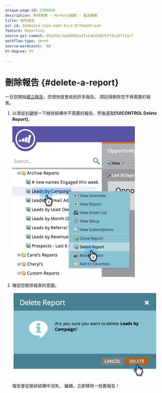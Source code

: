 ```yaml
---
unique-page-id: 2360030
description: 刪除報表 — Marketo檔案 — 產品檔案
title: 刪除報告
exl-id: 6b98a2e4-13a4-4a85-8ccd-0f74e6dfcaa9
feature: Reporting
source-git-commit: 09a656c3a0d0002edfa1a61b987bff4c1dff33cf
workflow-type: tm+mt
source-wordcount: '66'
ht-degree: 9%

---
```


# 刪除報告 {#delete-a-report}

一旦您開始[建立報告](/help/marketo/product-docs/reporting/basic-reporting/creating-reports/create-a-report-in-a-program.md)，您很快就會收到許多報告。 請記得刪除您不再需要的報表。

1. 以滑鼠右鍵按一下樹狀結構中不需要的報告，然後選取&#x200B;**[!UICONTROL Delete Report]**。

   ![](assets/image2014-9-16-14-3a26-3a48.png)

1. 確認您刪除報表的意圖。

   ![](assets/image2014-9-16-14-3a26-3a53.png)

   報告會從樹狀結構中消失。 繼續，立即移除一些舊報告！
